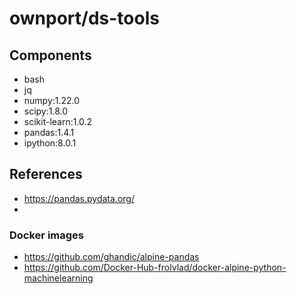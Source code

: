 # ownport/ds-tools

## Components

- bash
- jq
- numpy:1.22.0
- scipy:1.8.0
- scikit-learn:1.0.2
- pandas:1.4.1
- ipython:8.0.1

## References

- https://pandas.pydata.org/
- 

### Docker images

- https://github.com/ghandic/alpine-pandas
- https://github.com/Docker-Hub-frolvlad/docker-alpine-python-machinelearning
